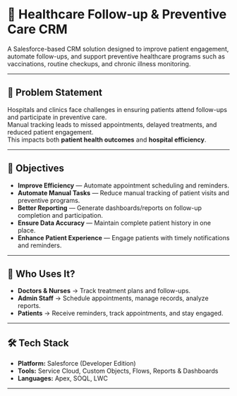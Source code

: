 # 🏥 Healthcare Follow-up & Preventive Care CRM  

A Salesforce-based CRM solution designed to improve patient engagement, automate follow-ups, and support preventive healthcare programs such as vaccinations, routine checkups, and chronic illness monitoring.  

---

## 📌 Problem Statement  
Hospitals and clinics face challenges in ensuring patients attend follow-ups and participate in preventive care.  
Manual tracking leads to missed appointments, delayed treatments, and reduced patient engagement.  
This impacts both **patient health outcomes** and **hospital efficiency**.  

---

## 🎯 Objectives  
- **Improve Efficiency** — Automate appointment scheduling and reminders.  
- **Automate Manual Tasks** — Reduce manual tracking of patient visits and preventive programs.  
- **Better Reporting** — Generate dashboards/reports on follow-up completion and participation.  
- **Ensure Data Accuracy** — Maintain complete patient history in one place.  
- **Enhance Patient Experience** — Engage patients with timely notifications and reminders.  

---

## 👥 Who Uses It?  
- **Doctors & Nurses** → Track treatment plans and follow-ups.  
- **Admin Staff** → Schedule appointments, manage records, analyze reports.  
- **Patients** → Receive reminders, track appointments, and stay engaged.  

---

## 🛠️ Tech Stack  
- **Platform:** Salesforce (Developer Edition)  
- **Tools:** Service Cloud, Custom Objects, Flows, Reports & Dashboards  
- **Languages:** Apex, SOQL, LWC   

---
